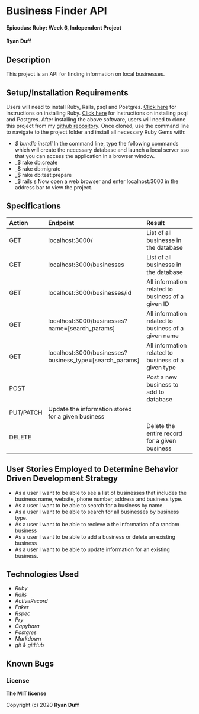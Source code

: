 # Business Finder API

#### Epicodus: Ruby: Week 6, Independent Project

#### Ryan Duff 

## Description
This project is an API for finding information on local businesses.


## Setup/Installation Requirements
Users will need to install Ruby, Rails, psql and Postgres.
[Click here](https://www.ruby-lang.org/en/documentation/installation/) for instructions on installing Ruby.
[Click here](https://dataschool.com/learn-sql/how-to-start-a-postgresql-server-on-mac-os-x/) for instructions on installing psql and Postgres.
After installing the above software, users will need to clone this project from my [github repository](https://github.com/RyanDuff613/business_lookup.git). Once cloned, use the command line to navigate to the project folder and install all necessary Ruby Gems with: 
* _$ bundle install_
In the command line, type the following commands which will create the necessary database and launch a local server sso that you can access the application in a browser window.
* _$ rake db:create 
* _$ rake db:migrate
* _$ rake db:test:prepare
* _$ rails s
Now open a web browser and enter localhost:3000 in the address bar to view the project.


## Specifications

| Action       | Endpoint | Result |
| :--- |:---| :---|
|GET| localhost:3000/| List of all businesse in the database|
|GET | localhost:3000/businesses| List of all businesse in the database|
|GET | localhost:3000/businesses/id| All information related to business of a given ID|
|GET | localhost:3000/businesses?name=[search_params]| All information related to business of a given name|
|GET | localhost:3000/businesses?business_type=[search_params]| All information related to business of a given type|
|POST||Post a new business to add to database|
|PUT/PATCH|Update the information stored for a given business|
|DELETE||Delete the entire record for a given business|


## User Stories Employed to Determine Behavior Driven Development Strategy

* As a user I want to be able to see a list of businesses that includes the business name, website, phone number, address and business type.
* As a user I want to be able to search for a business by name.
* As a user I want to be able to search for all businesses by business type.
* As a user I want to be able to recieve a the information of a random business
* As a user I want to be able to add a business or delete an existing business
* As a user I want to be able to update information for an existing business.


## Technologies Used
* _Ruby_
* _Rails_
* _ActiveRecord_
* _Faker_
* _Rspec_
* _Pry_
* _Capybara_
* _Postgres_
* _Markdown_
* _git & gitHub_

## Known Bugs


### License

**The MIT license**

Copyright (c) 2020 **Ryan Duff**
